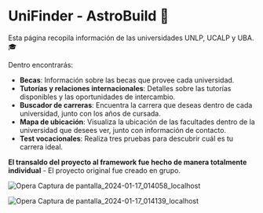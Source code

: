 # UniFinder - AstroBuild 🚀

Esta página recopila información de las universidades UNLP, UCALP y UBA. 🎓

Dentro encontrarás:

- **Becas**: Información sobre las becas que provee cada universidad.
- **Tutorías y relaciones internacionales**: Detalles sobre las tutorías disponibles y las oportunidades de intercambio.
- **Buscador de carreras**: Encuentra la carrera que deseas dentro de cada universidad, junto con los años de cursada.
- **Mapa de ubicación**: Visualiza la ubicación de las facultades dentro de la universidad que desees ver, junto con información de contacto.
- **Test vocacionales**: Realiza tres pruebas para descubrir cuál es tu carrera ideal.

**El transaldo del proyecto al framework fue hecho de manera totalmente individual** - El proyecto original fue creado en grupo.


![Opera Captura de pantalla_2024-01-17_014058_localhost](https://github.com/TeGsOg1/UniFinder-Astro/assets/137315681/601d48f4-7cdd-4657-8478-e77ecad52e81)

![Opera Captura de pantalla_2024-01-17_014139_localhost](https://github.com/TeGsOg1/UniFinder-Astro/assets/137315681/a86dab52-633f-4732-a992-90081e389363)
